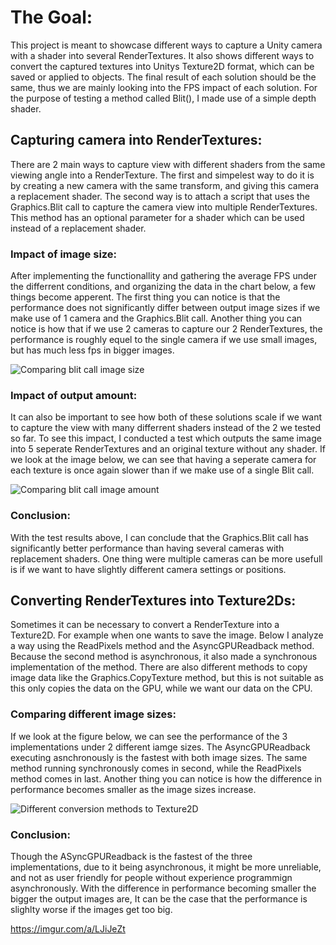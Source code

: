 # The Goal:

This project is meant to showcase different ways to capture a Unity camera with a shader into several RenderTextures. It also shows different ways to convert the captured textures into Unitys Texture2D format, which can be saved or applied to objects. The final result of each solution should be the same, thus we are mainly looking into the FPS impact of each solution. For the purpose of testing a method called Blit(), I made use of a simple depth shader.

## Capturing camera into RenderTextures:

There are 2 main ways to capture view with different shaders from the same viewing angle into a RenderTexture. The first and simpelest way to do it is by creating a new camera with the same transform, and giving this camera a replacement shader. The second way is to attach a script that uses the Graphics.Blit call to capture the camera view into multiple RenderTextures. This method has an optional parameter for a shader which can be used instead of a replacement shader. 

### Impact of image size:
After implementing the functionallity and gathering the average FPS under the differrent conditions, and organizing the data in the chart below, a few things become apperent. The first thing you can notice is that the performance does not significantly differ between output image sizes if we make use of 1 camera and the Graphics.Blit call. Another thing you can notice is how that if we use 2 cameras to capture our 2 RenderTextures, the performance is roughly equel to the single camera if we use small images, but has much less fps in bigger images.

![Comparing blit call image size](https://user-images.githubusercontent.com/60891244/233868953-ea95ad76-c3f4-4c8b-ac0e-25e80c6732f5.png)

### Impact of output amount:
It can also be important to see how both of these solutions scale if we want to capture the view with many differrent shaders instead of the 2 we tested so far. To see this impact, I conducted a test which outputs the same image into 5 seperate RenderTextures and an original texture without any shader. If we look at the image below, we can see that having a seperate camera for each texture is once again slower than if we make use of a single Blit call.

![Comparing blit call image amount](https://user-images.githubusercontent.com/60891244/233868955-16d757d1-5128-4f07-b51c-d47831c83b80.png)

### Conclusion:
With the test results above, I can conclude that the Graphics.Blit call has significantly better performance than having several cameras with replacement shaders. One thing were multiple cameras can be more usefull is if we want to have slightly different camera settings or positions.

## Converting RenderTextures into Texture2Ds:
Sometimes it can be necessary to convert a RenderTexture into a Texture2D. For example when one wants to save the image. Below I analyze a way using the ReadPixels method and the AsyncGPUReadback method. Because the second method is asynchronous, it also made a synchronous implementation of the method. There are also different methods to copy image data like the Graphics.CopyTexture method, but this is not suitable as this only copies the data on the GPU, while we want our data on the CPU.

### Comparing different image sizes:
If we look at the figure below, we can see the performance of the 3 implementations under 2 different iamge sizes. The AsyncGPUReadback executing asnchronously is the fastest with both image sizes. The same method running synchronously comes in second, while the ReadPixels method comes in last. Another thing you can notice is how the difference in performance becomes smaller as the image sizes increase.

![Different conversion methods to Texture2D](https://user-images.githubusercontent.com/60891244/233868844-ca72edf9-a17a-4f61-b920-9f30ffe2be9e.png)


### Conclusion:
Though the ASyncGPUReadback is the fastest of the three implementations, due to it being asynchronous, it might be more unreliable, and not as user friendly for people without experience programmign asynchronously. With the difference in performance becoming smaller the bigger the output images are, It can be the case that the performance is slighlty worse if the images get too big.

https://imgur.com/a/LJiJeZt
